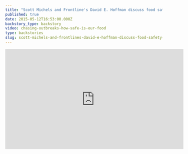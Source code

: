 ```yaml
---
title: "Scott Michels and Frontline's David E. Hoffman discuss food safety with HuffPost Live"
published: true
date: 2015-05-12T16:53:00.000Z
backstory_type: backstory
video: chasing-outbreaks-how-safe-is-our-food
type: backstories
slug: scott-michels-and-frontlines-david-e-hoffman-discuss-food-safety-with-huffpost-live
---
```

<iframe src="http://embed.live.huffingtonpost.com/HPLEmbedPlayer/?segmentId=5550b0e3fe344446820011e2&amp;autoPlay=false" width="570" height="321" frameborder="0" scrollable="no"></iframe>


